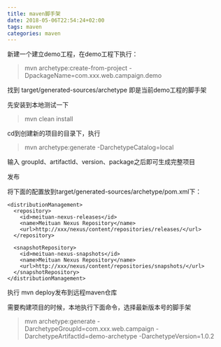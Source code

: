```yaml
---
title: maven脚手架
date: 2018-05-06T22:54:24+02:00
tags: maven
categories: maven
---
```




新建一个建立demo工程，在demo工程下执行：

> mvn archetype:create-from-project -DpackageName=com.xxx.web.campaign.demo

找到 target/generated-sources/archetype 即是当前demo工程的脚手架

先安装到本地测试一下

> mvn clean install

cd到创建新的项目的目录下，执行

> mvn archetype:generate -DarchetypeCatalog=local

输入 groupId、artifactId、version、package之后即可生成完整项目

<!--more-->

发布

将下面的配置放到target/generated-sources/archetype/pom.xml下：

```
<distributionManagement>
  <repository>
    <id>meituan-nexus-releases</id>
    <name>Meituan Nexus Repository</name>
    <url>http://xxx/nexus/content/repositories/releases/</url>
  </repository>
 
  <snapshotRepository>
    <id>meituan-nexus-snapshots</id>
    <name>Meituan Nexus Repository</name>
    <url>http://xxx/nexus/content/repositories/snapshots/</url>
  </snapshotRepository>
</distributionManagement>
```





执行 mvn deploy发布到远程maven仓库

需要构建项目的时候，本地执行下面命令，选择最新版本号的脚手架

> mvn archetype:generate -DarchetypeGroupId=com.xxx.web.campaign -DarchetypeArtifactId=demo-archetype -DarchetypeVersion=1.0.2